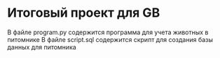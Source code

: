 # Итоговый проект для GB

В файле program.py содержится программа для учета животных в питомнике
В файле script.sql содержится скрипт для создания базы данных для питомника
